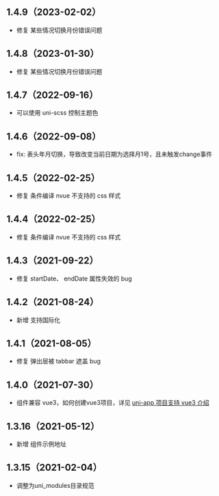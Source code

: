 ## 1.4.9（2023-02-02）
- 修复 某些情况切换月份错误问题
## 1.4.8（2023-01-30）
- 修复 某些情况切换月份错误问题
## 1.4.7（2022-09-16）
- 可以使用 uni-scss 控制主题色
## 1.4.6（2022-09-08）
- fix: 表头年月切换，导致改变当前日期为选择月1号，且未触发change事件
## 1.4.5（2022-02-25）
- 修复 条件编译 nvue 不支持的 css 样式
## 1.4.4（2022-02-25）
- 修复 条件编译 nvue 不支持的 css 样式
## 1.4.3（2021-09-22）
- 修复 startDate、 endDate 属性失效的 bug
## 1.4.2（2021-08-24）
- 新增 支持国际化
## 1.4.1（2021-08-05）
- 修复 弹出层被 tabbar 遮盖 bug
## 1.4.0（2021-07-30）
- 组件兼容 vue3，如何创建vue3项目，详见 [uni-app 项目支持 vue3 介绍](https://ask.dcloud.net.cn/article/37834)
## 1.3.16（2021-05-12）
- 新增 组件示例地址
## 1.3.15（2021-02-04）
- 调整为uni_modules目录规范
